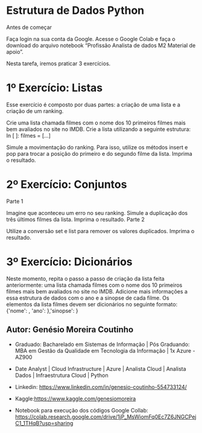 # Estrutura de Dados Python

Antes de começar

Faça login na sua conta da Google. Acesse o Google Colab e faça o download do arquivo notebook “Profissão Analista de dados M2 Material de apoio”.

Nesta tarefa, iremos praticar 3 exercícios. 

# 1º Exercício: Listas

Esse exercício é composto por duas partes: a criação de uma lista e a criação de um ranking. 

Crie uma lista chamada filmes com o nome dos 10 primeiros filmes mais bem avaliados no site no IMDB. Crie a lista utilizando a seguinte estrutura: 
In [ ]: filmes = [...]

Simule a movimentação do ranking. Para isso, utilize os métodos insert e pop para trocar a posição do primeiro e do segundo filme da lista. 
Imprima o resultado.

# 2º Exercício: Conjuntos

Parte 1

Imagine que aconteceu um erro no seu ranking. Simule a duplicação dos três últimos filmes da lista. 
Imprima o resultado.
Parte 2

Utilize a conversão set e list para remover os valores duplicados. 
Imprima o resultado.

# 3º Exercício: Dicionários

Neste momento, repita o passo a passo de criação da lista feita anteriormente: uma lista chamada filmes com o nome dos 10 primeiros filmes mais bem avaliados no site no IMDB. 
Adicione mais informações a essa estrutura de dados com o ano e a sinopse de cada filme. 
Os elementos da lista filmes devem ser dicionários no seguinte formato:
{'nome': <nome-do-filme>, 'ano': <ano do filme>},'sinopse': <sinopse do filme>}

## Autor: Genésio Moreira Coutinho 
- Graduado: Bacharelado em Sistemas de Informação | Pós Graduando:  MBA em Gestão da Qualidade em Tecnologia da Informação | 1x Azure - AZ900
- Date Analyst | Cloud Infrastructure | Azure | Analista Cloud | Analista Dados | Infraestrutura Cloud | Python
- Linkedin: https://www.linkedin.com/in/genesio-coutinho-554733124/
- Kaggle:https://www.kaggle.com/genesiomoreira

- Notebook para execução dos códigos Google Collab: https://colab.research.google.com/drive/1jP_MsWiomFq0Ec7Z6JNGCPejC1_1THqB?usp=sharing
